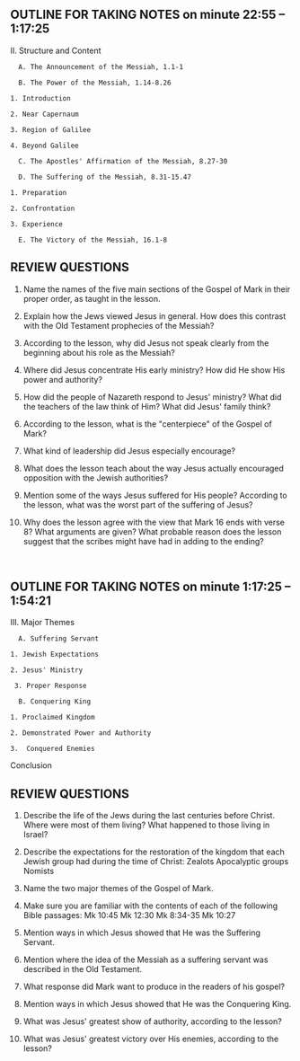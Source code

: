 ## OUTLINE FOR TAKING NOTES on minute 22:55 – 1:17:25

II. Structure and Content

      A. The Announcement of the Messiah, 1.1-1

      B. The Power of the Messiah, 1.14-8.26
  
  	1. Introduction

  	2. Near Capernaum 

  	3. Region of Galilee

  	4. Beyond Galilee

      C. The Apostles' Affirmation of the Messiah, 8.27-30

      D. The Suffering of the Messiah, 8.31-15.47

  	1. Preparation

  	2. Confrontation 

  	3. Experience

      E. The Victory of the Messiah, 16.1-8


## REVIEW QUESTIONS

1. Name the names of the five main sections of the Gospel of Mark in their proper order, as taught in the lesson. 

2. Explain how the Jews viewed Jesus in general. How does this contrast with the Old Testament prophecies of the Messiah?

3. According to the lesson, why did Jesus not speak clearly from the beginning about his role as the Messiah? 

4. Where did Jesus concentrate His early ministry? How did He show His power and authority?

5. How did the people of Nazareth respond to Jesus' ministry? What did the teachers of the law think of Him? What did Jesus' family think?

6. According to the lesson, what is the "centerpiece" of the Gospel of Mark? 

7. What kind of leadership did Jesus especially encourage? 

8. What does the lesson teach about the way Jesus actually encouraged opposition with the Jewish authorities? 

9. Mention some of the ways Jesus suffered for His people? According to the lesson, what was the worst part of the suffering of Jesus? 

10. Why does the lesson agree with the view that Mark 16 ends with verse 8? What arguments are given? What probable reason does the lesson suggest that the scribes might have had in adding to the ending? 


 
## OUTLINE FOR TAKING NOTES on minute 1:17:25 – 1:54:21

III. Major Themes

      A. Suffering Servant

  	1. Jewish Expectations

  	2. Jesus' Ministry

 	 3. Proper Response

      B. Conquering King

  	1. Proclaimed Kingdom

  	2. Demonstrated Power and Authority

  	3.  Conquered Enemies

Conclusion


## REVIEW QUESTIONS

1. Describe the life of the Jews during the last centuries before Christ. Where were most of them living? What happened to those living in Israel?

2. Describe the expectations for the restoration of the kingdom that each Jewish group had during the time of Christ: 
	Zealots 
	Apocalyptic groups 
	Nomists

3. Name the two major themes of the Gospel of Mark.
 
4. Make sure you are familiar with the contents of each of the following Bible passages: 
	Mk 10:45
	Mk 12:30
	Mk 8:34-35
	Mk 10:27

5. Mention ways in which Jesus showed that He was the Suffering Servant.

6. Mention where the idea of the Messiah as a suffering servant was described in the Old Testament.

7. What response did Mark want to produce in the readers of his gospel? 

8. Mention ways in which Jesus showed that He was the Conquering King.

9. What was Jesus' greatest show of authority, according to the lesson? 

10. What was Jesus' greatest victory over His enemies, according to the lesson?  
